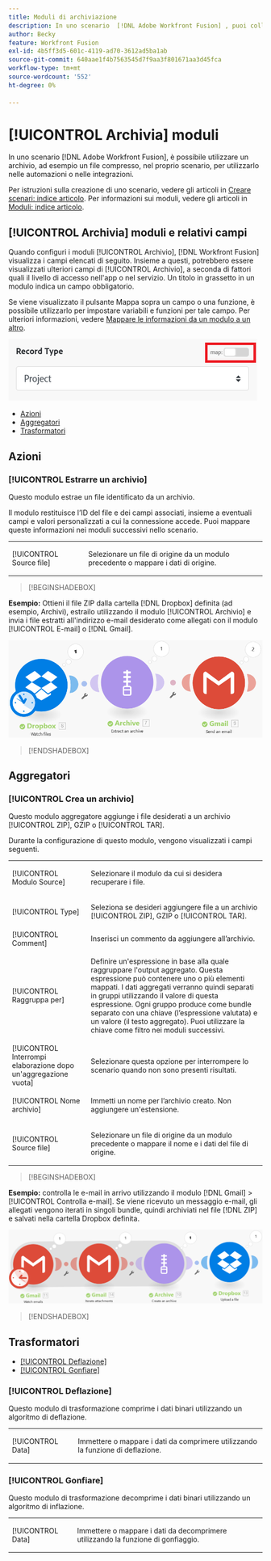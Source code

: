 ```yaml
---
title: Moduli di archiviazione
description: In uno scenario  [!DNL Adobe Workfront Fusion] , puoi collegare un archivio, ad esempio un file compresso, a più applicazioni e servizi di terze parti. Ad esempio, puoi configurare uno scenario che
author: Becky
feature: Workfront Fusion
exl-id: 4b5ff3d5-601c-4119-ad70-3612ad5ba1ab
source-git-commit: 640aae1f4b7563545d7f9aa3f801671aa3d45fca
workflow-type: tm+mt
source-wordcount: '552'
ht-degree: 0%

---
```


# [!UICONTROL Archivia] moduli

In uno scenario [!DNL Adobe Workfront Fusion], è possibile utilizzare un archivio, ad esempio un file compresso, nel proprio scenario, per utilizzarlo nelle automazioni o nelle integrazioni.

Per istruzioni sulla creazione di uno scenario, vedere gli articoli in [Creare scenari: indice articolo](/help/workfront-fusion/create-scenarios/create-scenarios-toc.md). Per informazioni sui moduli, vedere gli articoli in [Moduli: indice articolo](/help/workfront-fusion/references/modules/modules-toc.md).

## [!UICONTROL Archivia] moduli e relativi campi

Quando configuri i moduli [!UICONTROL Archivio], [!DNL Workfront Fusion] visualizza i campi elencati di seguito. Insieme a questi, potrebbero essere visualizzati ulteriori campi di [!UICONTROL Archivio], a seconda di fattori quali il livello di accesso nell&#39;app o nel servizio. Un titolo in grassetto in un modulo indica un campo obbligatorio.

Se viene visualizzato il pulsante Mappa sopra un campo o una funzione, è possibile utilizzarlo per impostare variabili e funzioni per tale campo. Per ulteriori informazioni, vedere [Mappare le informazioni da un modulo a un altro](/help/workfront-fusion/create-scenarios/map-data/map-data-from-one-to-another.md).

![Attiva/Disattiva mappa](/help/workfront-fusion/references/apps-and-modules/assets/map-toggle-350x74.png)

* [Azioni](#actions)
* [Aggregatori](#aggregators)
* [Trasformatori](#transformers)

## Azioni

### [!UICONTROL Estrarre un archivio]

Questo modulo estrae un file identificato da un archivio.

Il modulo restituisce l’ID del file e dei campi associati, insieme a eventuali campi e valori personalizzati a cui la connessione accede. Puoi mappare queste informazioni nei moduli successivi nello scenario.

<table style="table-layout:auto">
 <col> 
 <col> 
 <tbody> 
  <tr> 
   <td>[!UICONTROL Source file]</td> 
   <td> <p>  <p>Selezionare un file di origine da un modulo precedente o mappare i dati di origine.</p></p>  </td> 
  </tr> 
 </tbody> 
</table>

>[!BEGINSHADEBOX]

**Esempio:** Ottieni il file ZIP dalla cartella [!DNL Dropbox] definita (ad esempio, Archivi), estrailo utilizzando il modulo [!UICONTROL Archivio] e invia i file estratti all&#39;indirizzo e-mail desiderato come allegati con il modulo [!UICONTROL E-mail] o [!DNL Gmail].

![Esempio di Dropbox](/help/workfront-fusion/references/apps-and-modules/assets/example-dropbox-350x134.png)

>[!ENDSHADEBOX]

## Aggregatori

### [!UICONTROL Crea un archivio]

Questo modulo aggregatore aggiunge i file desiderati a un archivio [!UICONTROL ZIP], GZIP o [!UICONTROL TAR].

Durante la configurazione di questo modulo, vengono visualizzati i campi seguenti.

<table style="table-layout:auto"> 
 <col> 
 <col> 
 <tbody> 
  <tr> 
   <td>[!UICONTROL Modulo Source]</td> 
   <td> <p> Selezionare il modulo da cui si desidera recuperare i file.</p> </td> 
  </tr> 
  <tr> 
   <td>[!UICONTROL Type] </td> 
   <td> <p>Seleziona se desideri aggiungere file a un archivio [!UICONTROL ZIP], GZIP o [!UICONTROL TAR].</p> </td> 
  </tr> 
  <tr> 
   <td>[!UICONTROL Comment]</td> 
   <td>Inserisci un commento da aggiungere all’archivio.</td> 
  </tr> 
  <tr> 
   <td>[!UICONTROL Raggruppa per]</td> 
   <td> <p>Definire un'espressione in base alla quale raggruppare l'output aggregato. Questa espressione può contenere uno o più elementi mappati. I dati aggregati verranno quindi separati in gruppi utilizzando il valore di questa espressione. Ogni gruppo produce come bundle separato con una chiave (l’espressione valutata) e un valore (il testo aggregato). Puoi utilizzare la chiave come filtro nei moduli successivi.</p> </td> 
  </tr> 
  <tr> 
   <td>[!UICONTROL Interrompi elaborazione dopo un'aggregazione vuota]</td> 
   <td>Selezionare questa opzione per interrompere lo scenario quando non sono presenti risultati.</td> 
  </tr> 
  <tr> 
   <td>[!UICONTROL Nome archivio]</td> 
   <td> <p> Immetti un nome per l’archivio creato. Non aggiungere un'estensione.</p> </td> 
  </tr> 
  <tr> 
   <td>[!UICONTROL Source file]</td> 
   <td> <p>Selezionare un file di origine da un modulo precedente o mappare il nome e i dati del file di origine.</p> </td> 
  </tr> 
 </tbody> 
</table>

>[!BEGINSHADEBOX]

**Esempio:** controlla le e-mail in arrivo utilizzando il modulo [!DNL Gmail] >[!UICONTROL Controlla e-mail]. Se viene ricevuto un messaggio e-mail, gli allegati vengono iterati in singoli bundle, quindi archiviati nel file [!DNL ZIP] e salvati nella cartella Dropbox definita.

![Esempio Di Gmail](/help/workfront-fusion/references/apps-and-modules/assets/example-gmail-350x102.png)

>[!ENDSHADEBOX]

## Trasformatori

* [[!UICONTROL Deflazione]](#deflate)
* [[!UICONTROL Gonfiare]](#inflate)

### [!UICONTROL Deflazione]

Questo modulo di trasformazione comprime i dati binari utilizzando un algoritmo di deflazione.

<table style="table-layout:auto">
 <col> 
 <col> 
 <tbody> 
  <tr> 
   <td>[!UICONTROL Data] </td> 
   <td> <p>Immettere o mappare i dati da comprimere utilizzando la funzione di deflazione.</p> </td> 
  </tr> 
 </tbody> 
</table>

### [!UICONTROL Gonfiare]

Questo modulo di trasformazione decomprime i dati binari utilizzando un algoritmo di inflazione.

<table style="table-layout:auto">
 <col> 
 <col> 
 <tbody> 
  <tr> 
   <td>[!UICONTROL Data] </td> 
   <td> <p>Immettere o mappare i dati da decomprimere utilizzando la funzione di gonfiaggio.</p> </td> 
  </tr> 
 </tbody> 
</table>
